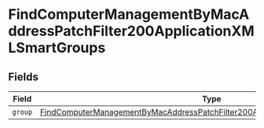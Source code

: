 # FindComputerManagementByMacAddressPatchFilter200ApplicationXMLSmartGroups


## Fields

| Field                                                                                                                                                                                       | Type                                                                                                                                                                                        | Required                                                                                                                                                                                    | Description                                                                                                                                                                                 |
| ------------------------------------------------------------------------------------------------------------------------------------------------------------------------------------------- | ------------------------------------------------------------------------------------------------------------------------------------------------------------------------------------------- | ------------------------------------------------------------------------------------------------------------------------------------------------------------------------------------------- | ------------------------------------------------------------------------------------------------------------------------------------------------------------------------------------------- |
| `group`                                                                                                                                                                                     | [FindComputerManagementByMacAddressPatchFilter200ApplicationXMLSmartGroupsGroup](../../models/operations/findcomputermanagementbymacaddresspatchfilter200applicationxmlsmartgroupsgroup.md) | :heavy_minus_sign:                                                                                                                                                                          | N/A                                                                                                                                                                                         |